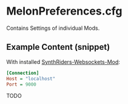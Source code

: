 # MelonPreferences.cfg

Contains Settings of individual Mods.

## Example Content (snippet)

With installed [SynthRiders-Websockets-Mod](https://github.com/bookdude13/SynthRiders-Websockets-Mod):

````ini
[Connection]
Host = "localhost"
Port = 9000

````

TODO
